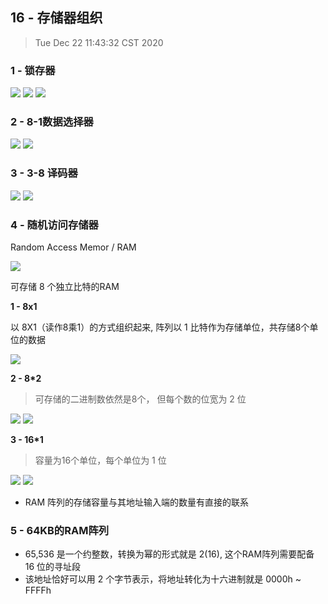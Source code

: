 ## 16 - 存储器组织

> Tue Dec 22 11:43:32 CST 2020

### 1 - 锁存器

<img src="./01.png" />
<img src="./02.png" />
<img src="./03.png" />



### 2 - 8-1数据选择器

<img  src="./05.png" />
<img  src="./06.png" />

### 3 - 3-8 译码器

<img  src="./07.png" />
<img  src="./08.png" />

### 4 - 随机访问存储器

Random Access Memor / RAM

<img src="./09.png" />

可存储 8 个独立比特的RAM 

**1 - 8x1**

以 8X1（读作8乘1）的方式组织起来, 阵列以 1 比特作为存储单位，共存储8个单位的数据

<img src="./10.png" />

**2 - 8*2**

> 可存储的二进制数依然是8个， 但每个数的位宽为 2 位

<img src="./11.png" />
<img src="./12.png" />

**3 - 16*1**

> 容量为16个单位，每个单位为 1 位

<img src="./13.png" />
<img src="./14.png" />

* RAM 阵列的存储容量与其地址输入端的数量有直接的联系


### 5 - 64KB的RAM阵列

* 65,536 是一个约整数，转换为幂的形式就是 2(16), 这个RAM阵列需要配备 16 位的寻址段
* 该地址恰好可以用 2 个字节表示，将地址转化为十六进制就是 0000h ~ FFFFh

